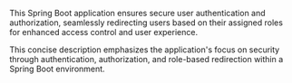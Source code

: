 This Spring Boot application ensures secure user authentication and authorization, seamlessly redirecting users based on their assigned roles for enhanced access control and user experience.

This concise description emphasizes the application's focus on security through authentication, authorization, and role-based redirection within a Spring Boot environment.
